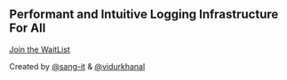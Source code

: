 ## Performant and Intuitive Logging Infrastructure For All

[Join the WaitList](https://www.evenscribe.com)

Created by [@sang-it](https://www.github.com/sang-it) & [@vidurkhanal](https://www.github.com/vidurkhanal)

